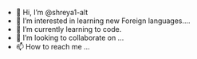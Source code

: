 - 👋 Hi, I’m @shreya1-alt
- 👀 I’m interested in learning new Foreign languages....
- 🌱 I’m currently learning to code.
- 💞️ I’m looking to collaborate on ...
- 📫 How to reach me ...

<!---
shreya1-alt/shreya1-alt is a ✨ special ✨ repository because its `README.md` (this file) appears on your GitHub profile.
You can click the Preview link to take a look at your changes.
--->
